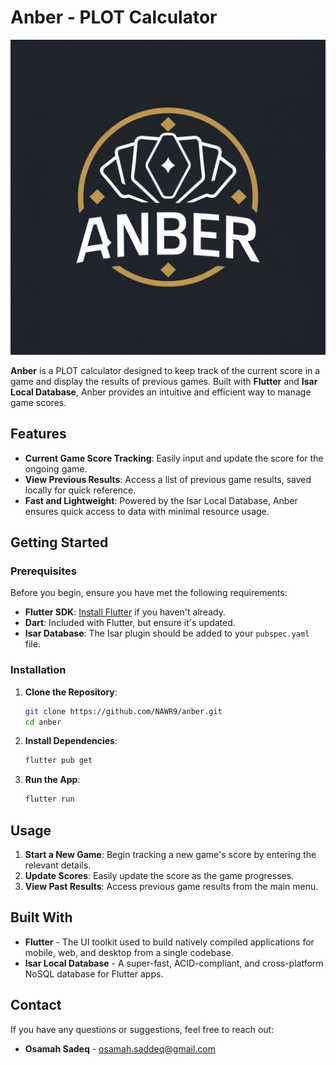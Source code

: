 # Anber - PLOT Calculator

![Anber Logo](lib/assets/images/logo.jpeg)

**Anber** is a PLOT calculator designed to keep track of the current score in a game and display the results of previous games. Built with **Flutter** and **Isar Local Database**, Anber provides an intuitive and efficient way to manage game scores.

## Features

- **Current Game Score Tracking**: Easily input and update the score for the ongoing game.
- **View Previous Results**: Access a list of previous game results, saved locally for quick reference.
- **Fast and Lightweight**: Powered by the Isar Local Database, Anber ensures quick access to data with minimal resource usage.

## Getting Started

### Prerequisites

Before you begin, ensure you have met the following requirements:

- **Flutter SDK**: [Install Flutter](https://flutter.dev/docs/get-started/install) if you haven't already.
- **Dart**: Included with Flutter, but ensure it's updated.
- **Isar Database**: The Isar plugin should be added to your `pubspec.yaml` file.

### Installation

1. **Clone the Repository**:
   ```bash
   git clone https://github.com/NAWR9/anber.git
   cd anber
   ```
2. **Install Dependencies**:
   ```bash
   flutter pub get
   ```
3. **Run the App**:
   ```bash
   flutter run
   ```

## Usage

1. **Start a New Game**: Begin tracking a new game's score by entering the relevant details.
2. **Update Scores**: Easily update the score as the game progresses.
3. **View Past Results**: Access previous game results from the main menu.

## Built With

- **Flutter** - The UI toolkit used to build natively compiled applications for mobile, web, and desktop from a single codebase.
- **Isar Local Database** - A super-fast, ACID-compliant, and cross-platform NoSQL database for Flutter apps.

## Contact

If you have any questions or suggestions, feel free to reach out:

- **Osamah Sadeq** - osamah.saddeq@gmail.com
